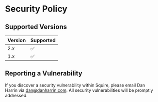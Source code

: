 # Security Policy

## Supported Versions

| Version | Supported |
| ------- | ------------------ |
| 2.x | :white_check_mark: |
| 1.x | :white_check_mark: |

## Reporting a Vulnerability

If you discover a security vulnerability within Squire, please email Dan Harrin via [dan@danharrin.com](mailto:dan@danharrin.com). All security vulnerabilities will be promptly addressed.
